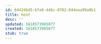 ```yaml
---
id: 644246d5-6fe0-446c-8702-044eaa99a0b1
title: host
desc: ''
updated: 1618573905077
created: 1618573905077
stub: true
---
```


